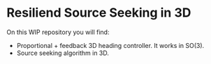 # Resiliend Source Seeking in 3D

On this WIP repository you will find:

* Proportional + feedback 3D heading controller. It works in SO(3).
* Source seeking algorithm in 3D.